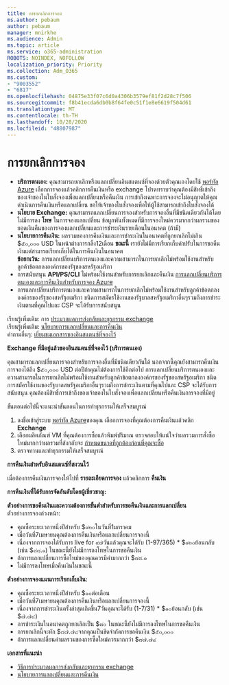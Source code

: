 ```yaml
---
title: การยกเลิกการจอง
ms.author: pebaum
author: pebaum
manager: mnirkhe
ms.audience: Admin
ms.topic: article
ms.service: o365-administration
ROBOTS: NOINDEX, NOFOLLOW
localization_priority: Priority
ms.collection: Adm_O365
ms.custom:
- "9003552"
- "6817"
ms.openlocfilehash: 04875e33f07c6d0a4306b3579ef81f2d28c7f506
ms.sourcegitcommit: f8b41ecda6db0b8f64fe0c51f1e8e6619f504d61
ms.translationtype: MT
ms.contentlocale: th-TH
ms.lasthandoff: 10/28/2020
ms.locfileid: "48807987"
---
```

# <a name="cancelling-reservation"></a>การยกเลิกการจอง

- **บริการตนเอง:** คุณสามารถยกเลิกหรือแลกเปลี่ยนอินสแตนซ์ที่จองด้วยตัวคุณเองโดยใช้ [พอร์ทัล Azure](https://portal.azure.com/#blade/Microsoft_Azure_Reservations/ReservationsBrowseBlade) เลือกการจองแล้วคลิกการคืนเงินหรือ exchange โปรดทราบว่าคุณต้องมีสิทธิ์เข้าถึงของเจ้าของในใบสั่งจองเพื่อแลกเปลี่ยนหรือคืนเงิน การเข้าถึงเฉพาะการจองจะไม่อนุญาตให้คุณดำเนินการคืนเงินหรือแลกเปลี่ยน ขอให้เจ้าของใบสั่งจองเพื่อให้ผู้ใช้สามารถเข้าถึงใบสั่งจองได้
- **นโยบาย Exchange:** คุณสามารถแลกเปลี่ยนการจองสำหรับการจองอื่นที่มีชนิดเดียวกันได้โดยไม่มีการลง **โทษ** ในการจองแลกเปลี่ยน ข้อผูกพันทั้งหมดที่มีการจองใหม่ควรมากกว่าผลรวมของยอดเงินคืนของการจองแลกเปลี่ยนและการชำระเงินรายเดือนในอนาคต (ถ้ามี)
- **นโยบายการคืนเงิน:** ผลรวมของการคืนเงินและการชำระเงินในอนาคตที่ถูกยกเลิกไม่เกิน $๕๐,๐๐๐ USD ในหน้าต่างการกลิ้ง12เดือน **ขณะนี้** เรายังไม่มีการเรียกเก็บค่าปรับในการขอคืนเงินแต่สามารถเรียกเก็บได้ในการคืนเงินในอนาคต  
    **ข้อยกเว้น:** การแลกเปลี่ยนบริการตนเองและความสามารถในการยกเลิกไม่พร้อมใช้งานสำหรับลูกค้าข้อตกลงองค์กรของรัฐของสหรัฐอเมริกา
- การสนับสนุน **API/PS/CLI** ไม่พร้อมใช้งานสำหรับการยกเลิกและคืนเงิน [การแลกเปลี่ยนบริการตนเองและการคืนเงินสำหรับการจอง Azure](https://docs.microsoft.com/azure/cost-management-billing/reservations/exchange-and-refund-azure-reservations?WT.mc_id=Portal-Microsoft_Azure_Support)
- การแลกเปลี่ยนบริการตนเองและความสามารถในการยกเลิกไม่พร้อมใช้งานสำหรับลูกค้าข้อตกลงองค์กรของรัฐของสหรัฐอเมริกา ชนิดการสมัครใช้งานของรัฐบาลสหรัฐอเมริกาอื่นๆรวมถึงการชำระเงินตามที่คุณไปและ CSP จะได้รับการสนับสนุน

เรียนรู้เพิ่มเติม: การ [ประมวลผลการส่งกลับและธุรกรรม exchange](https://docs.microsoft.com/azure/billing/billing-azure-reservations-self-service-exchange-and-refund?WT.mc_id=Portal-Microsoft_Azure_Support#how-return-and-exchange-transactions-are-processed)  
เรียนรู้เพิ่มเติม: [นโยบายการแลกเปลี่ยนและการคืนเงิน](https://docs.microsoft.com/azure/billing/billing-azure-reservations-self-service-exchange-and-refund?WT.mc_id=Portal-Microsoft_Azure_Support#exchange-policies)  
คำถามอื่นๆ: [เยี่ยมชมเอกสารของอินสแตนซ์ที่จองไว้](https://docs.microsoft.com/azure/billing/billing-save-compute-costs-reservations?WT.mc_id=Portal-Microsoft_Azure_Support)

**Exchange ที่มีอยู่แล้วของอินสแตนซ์ที่จองไว้ (บริการตนเอง)**

คุณสามารถแลกเปลี่ยนการจองสำหรับการจองอื่นที่มีชนิดเดียวกันได้ นอกจากนี้คุณยังสามารถคืนเงินการจองได้ถึง $๕๐,๐๐๐ USD ต่อปีถ้าคุณไม่ต้องการใช้อีกต่อไป การแลกเปลี่ยนบริการตนเองและความสามารถในการยกเลิกไม่พร้อมใช้งานสำหรับลูกค้าข้อตกลงองค์กรของรัฐของสหรัฐอเมริกา ชนิดการสมัครใช้งานของรัฐบาลสหรัฐอเมริกาอื่นๆรวมถึงการชำระเงินตามที่คุณไปและ CSP จะได้รับการสนับสนุน คุณต้องมีสิทธิ์การเข้าถึงของเจ้าของในใบสั่งจองเพื่อแลกเปลี่ยนหรือคืนเงินการจองที่มีอยู่

ขั้นตอนต่อไปนี้จะแนะนำขั้นตอนในการทำธุรกรรมให้เสร็จสมบูรณ์

1. ลงชื่อเข้าสู่ระบบ [พอร์ทัล Azure](https://portal.azure.com/#blade/Microsoft_Azure_Reservations/ReservationsBrowseBlade)ของคุณ เลือกการจองที่คุณต้องการคืนเงินแล้วคลิก **Exchange**
2. เลือกผลิตภัณฑ์ VM ที่คุณต้องการซื้อแล้วพิมพ์ปริมาณ ตรวจสอบให้แน่ใจว่าผลรวมการสั่งซื้อใหม่มากกว่าผลรวมที่ส่งกลับจะ [กำหนดขนาดที่ถูกต้องก่อนที่คุณจะซื้อ](https://docs.microsoft.com/azure/virtual-machines/windows/prepay-reserved-vm-instances?WT.mc_id=Portal-Microsoft_Azure_Support#determine-the-right-vm-size-before-you-buy)
3. ตรวจทานและทำธุรกรรมให้เสร็จสมบูรณ์

**การคืนเงินสำหรับอินสแตนซ์ที่สงวนไว้**

เมื่อต้องการคืนเงินการจองให้ไปที่ **รายละเอียดการจอง** แล้วคลิกการ **คืนเงิน**

**การคืนเงินที่ได้รับการจัดอันดับโดยผู้เชี่ยวชาญ:**

**ตัวอย่างการขอคืนเงินและความต้องการขั้นต่ำสำหรับการขอคืนเงินและการแลกเปลี่ยน**  
ตัวอย่างการจองล่วงหน้า:

- คุณซื้อระยะเวลาหนึ่งปีสำหรับ $๑๒๐ในวันที่1มกราคม
- เมื่อวันที่7เมษายนคุณต้องการคืนเงินหรือแลกเปลี่ยนการจองนี้
- เนื่องจากการจองได้รับการ live for ๙๗วันแล้วคุณจะได้รับ (1-97/365) * $๑๒๐ย้อนกลับ (เช่น $๘๘.๑) ในขณะนี้ยังไม่มีการลงโทษในการขอคืนเงิน
- ถ้าการแลกเปลี่ยนการซื้อใหม่ของคุณควรมีค่ามากกว่า $๘๘.๑
- ไม่มีการลงโทษเมื่อคืนเงินในขณะนี้

**ตัวอย่างการจองแผนการเรียกเก็บเงิน:**

- คุณซื้อระยะเวลาหนึ่งปีสำหรับ $๑๐ต่อเดือน
- เมื่อวันที่7เมษายนคุณต้องการคืนเงินหรือแลกเปลี่ยนการจองนี้
- เนื่องจากการชำระเงินครั้งล่าสุดเกิดขึ้น7วันคุณจะได้รับ (1-7/31) * $๑๐ย้อนกลับ (เช่น $๗.๗๔)
- การชำระเงินในอนาคตถูกยกเลิกเป็น $๘๐ ในขณะนี้ยังไม่มีการลงโทษในการขอคืนเงิน
- การยกเลิกนี้จะหัก $๘๗.๗๔จากคุณเป็นขีดจำกัดการขอคืนเงิน $๕๐,๐๐๐
- ถ้าการแลกเปลี่ยนค่าผลรวมของการซื้อใหม่ควรมากกว่า $๘๗.๗๔

**เอกสารที่แนะนำ**

- [วิธีการประมวลผลการส่งกลับและธุรกรรม exchange](https://docs.microsoft.com/azure/billing/billing-azure-reservations-self-service-exchange-and-refund?WT.mc_id=Portal-Microsoft_Azure_Support#how-return-and-exchange-transactions-are-processed)
- [นโยบายการแลกเปลี่ยนและการคืนเงิน](https://docs.microsoft.com/azure/billing/billing-azure-reservations-self-service-exchange-and-refund?WT.mc_id=Portal-Microsoft_Azure_Support#exchange-policies)